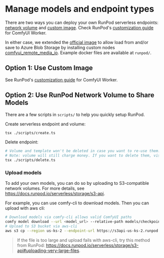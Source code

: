 # Manage models and endpoint types

There are two ways you can deploy your own RunPod serverless endpoints: [network volume](#use-runpod-network-volume-to-share-models) and [custom image](#use-custom-image). Check RunPod's [customization guide](https://github.com/runpod-workers/worker-comfyui/blob/main/docs/customization.md) for ComfyUI Worker.

In either case, we extended the [official image](https://github.com/runpod-workers/worker-comfyui) to allow load from and/or save to Azure Blob Storage by installing custom nodes [comfyui_remote_media_io](https://github.com/Shellishack/comfyui_remote_media_io). Example docker files are available at `runpod/`.

## Option 1: Use Custom Image

See RunPod's [customization guide](https://github.com/runpod-workers/worker-comfyui/blob/main/docs/customization.md) for ComfyUI Worker.

## Option 2: Use RunPod Network Volume to Share Models

There are a few scripts in `scripts/` to help you quickly setup RunPod.

Create serverless endpoint and volume:

```bash
tsx ./scripts/create.ts
```

Delete endpoint:

```bash
# Volume and template won't be deleted in case you want to re-use them.
# Note: volume will still charge money. If you want to delete them, visit RunPod's website.
tsx ./scripts/delete.ts
```

### Upload models

To add your own models, you can do so by uploading to S3-compatible network volumes. For more details, see https://docs.runpod.io/serverless/storage/s3-api.

For example, you can use comfy-cli to download models. Then you can upload with aws cli:

```bash
# Download models via comfy-cli allows valid ComfyUI paths
comfy model download --url <model_url> --relative-path models/checkpoints
# Upload to S3 bucket via aws-cli
aws s3 cp --region us-ks-2 --endpoint-url https://s3api-us-ks-2.runpod.io --recursive ~/comfy/ComfyUI/ s3://<your_bucket_id> --exclude ".*" --exclude "*/.*" --expected-size 5000000000
```

> If the file is too large and upload fails with aws-cli, try this method from RunPod: https://docs.runpod.io/serverless/storage/s3-api#uploading-very-large-files.
